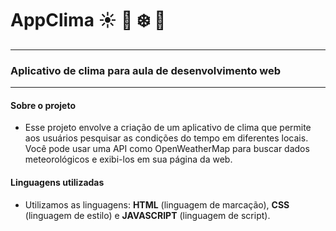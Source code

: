 # AppClima :sunny: :maple_leaf: :snowflake:	:hibiscus: 
***
### Aplicativo de clima para aula de desenvolvimento web
***
#### Sobre o projeto

* Esse projeto envolve a criação de um aplicativo de clima que permite aos usuários pesquisar as condições do tempo em diferentes locais. 
Você pode usar uma API como OpenWeatherMap para buscar dados meteorológicos e exibi-los em sua página da web.

#### Linguagens utilizadas

* Utilizamos as linguagens: 
**HTML** (linguagem de marcação), **CSS** (linguagem de estilo) e **JAVASCRIPT** (linguagem de script).
